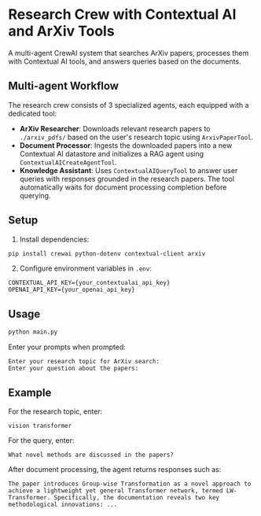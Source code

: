 # Research Crew with Contextual AI and ArXiv Tools

A multi-agent CrewAI system that searches ArXiv papers, processes them with Contextual AI tools, and answers queries based on the documents.

## Multi-agent Workflow

The research crew consists of 3 specialized agents, each equipped with a dedicated tool:

- **ArXiv Researcher**: Downloads relevant research papers to `./arxiv_pdfs/` based on the user's research topic using `ArxivPaperTool`.
- **Document Processor**: Ingests the downloaded papers into a new Contextual AI datastore and initializes a RAG agent using `ContextualAICreateAgentTool`.
- **Knowledge Assistant**: Uses `ContextualAIQueryTool` to answer user queries with responses grounded in the research papers. The tool automatically waits for document processing completion before querying.

## Setup

1. Install dependencies:
```bash
pip install crewai python-dotenv contextual-client arxiv
```

2. Configure environment variables in `.env`:
```
CONTEXTUAL_API_KEY={your_contextualai_api_key}
OPENAI_API_KEY={your_openai_api_key}
```

## Usage

```bash
python main.py
```

Enter your prompts when prompted:
```
Enter your research topic for ArXiv search: 
Enter your question about the papers: 
```

## Example

For the research topic, enter:
```
vision transformer
```

For the query, enter:
```
What novel methods are discussed in the papers?              
```

After document processing, the agent returns responses such as:
```
The paper introduces Group-wise Transformation as a novel approach to achieve a lightweight yet general Transformer network, termed LW-Transformer. Specifically, the documentation reveals two key methodological innovations: ...
```